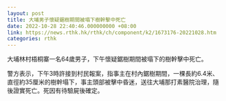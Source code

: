 ```yaml
---
layout: post
title: 大埔男子懷疑鋸樹期間被塌下樹幹擊中死亡
date: 2022-10-28 22:40:46.000000000 +08:00
link: https://news.rthk.hk/rthk/ch/component/k2/1673176-20221028.htm
categories: rthk
---
```


大埔林村梧桐寨一名64歲男子，下午懷疑鋸樹期間被塌下的樹幹擊中死亡。

警方表示，下午3時許接到村民報案，指事主在村內鋸樹期間，一棵長約6.4米、直徑約35厘米的樹幹塌下，事主頭部被擊中昏迷，送往大埔那打素醫院治理，隨後證實死亡。死因有待驗屍後確定。
